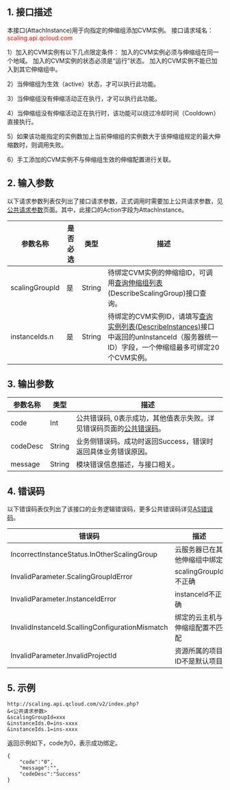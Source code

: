 ## 1. 接口描述
本接口(AttachInstance)用于向指定的伸缩组添加CVM实例。
接口请求域名：<font style="color:red">scaling.api.qcloud.com</font>

1）加入的CVM实例有以下几点限定条件：
加入的CVM实例必须与伸缩组在同一个地域。
加入的CVM实例的状态必须是“运行”状态。
加入的CVM实例不能已加入到其它伸缩组中。

2）当伸缩组为生效（active）状态，才可以执行此功能。

3）当伸缩组没有伸缩活动正在执行，才可以执行此功能。

4）当伸缩组没有伸缩活动正在执行时，该功能可以绕过冷却时间（Cooldown）直接执行。

5）如果该功能指定的实例数加上当前伸缩组的实例数大于该伸缩组规定的最大伸缩数时，则调用失败。

6）手工添加的CVM实例不与伸缩组生效的伸缩配置进行关联。

## 2. 输入参数
以下请求参数列表仅列出了接口请求参数，正式调用时需要加上公共请求参数，见<a href="/doc/api/372/4153" title="公共请求参数">公共请求参数</a>页面。其中，此接口的Action字段为AttachInstance。

| 参数名称 | 是否必选  | 类型 | 描述 |
|---------|---------|---------|---------|
| scalingGroupId | 是 | String | 待绑定CVM实例的伸缩组ID，可调用<a href="/doc/api/372/查询伸缩组列表" title="查询伸缩组列表">查询伸缩组列表</a>(DescribeScalingGroup)接口查询。|
| instanceIds.n  | 是| String | 待绑定的CVM实例ID，请填写<a href="/doc/api/229/831" title="DescribeInstances">查询实例列表(DescribeInstances)</a>接口中返回的unInstanceId（服务器统一ID）字段，一个伸缩组最多可绑定20个CVM实例。|

## 3. 输出参数
| 参数名称 | 类型 | 描述 |
|---------|---------|---------|
| code | Int | 公共错误码, 0表示成功，其他值表示失败。详见错误码页面的<a href="http://tcecqpoc.fsphere.cn/doc/api/372/%E9%94%99%E8%AF%AF%E7%A0%81#1.E3.80.81.E5.85.AC.E5.85.B1.E9.94.99.E8.AF.AF.E7.A0.81" title="公共错误码">公共错误码</a>。|
| codeDesc | String |业务侧错误码。成功时返回Success，错误时返回具体业务错误原因。|
| message | String | 模块错误信息描述，与接口相关。|

## 4. 错误码
以下错误码表仅列出了该接口的业务逻辑错误码，更多公共错误码详见[AS错误码](http://tcecqpoc.fsphere.cn/doc/api/372/4173)。

|错误码|描述|
|----|------|
|IncorrectInstanceStatus.InOtherScalingGroup|云服务器已在其他伸缩组中绑定|
|InvalidParameter.ScalingGroupIdError|scalingGroupId不正确|
|InvalidParameter.InstanceIdError|instanceId不正确|
|InvalidInstanceId.ScallingConfigurationMismatch|绑定的云主机与伸缩组配置不匹配|
|InvalidParameter.InvalidProjectId|资源所属的项目ID不是默认项目|


## 5. 示例
```
http://scaling.api.qcloud.com/v2/index.php?
&<公共请求参数>
&scalingGroupId=xxx
&instanceIds.0=ins-xxxx
&instanceIds.1=ins-xxxx
```
返回示例如下，code为0，表示成功绑定。
```
{
    "code":"0",
    "message":"",
    "codeDesc":"Success"   
}
```

